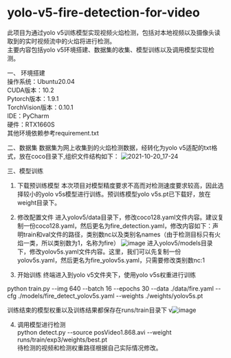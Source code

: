 # yolo-v5-fire-detection-for-video  
  
  此项目为通过yolo v5训练模型实现视频火焰检测，包括对本地视频以及摄像头读取到的实时视频流中的火焰将进行检测。  
  主要内容包括yolo v5环境搭建、数据集的收集、模型训练以及调用模型实现检测。

一、 环境搭建  
  操作系统：Ubuntu20.04  
  CUDA版本：10.2  
  Pytorch版本：1.9.1  
  TorchVision版本：0.10.1  
  IDE：PyCharm  
  硬件：RTX1660S  
  其他环境依赖参考requirement.txt  

二、数据集
  数据集为网上收集到的火焰检测数据，经转化为yolo v5适配的txt格式，放在coco目录下,组织文件结构如下：
![2021-10-20_17-24](https://user-images.githubusercontent.com/67082200/138066628-77f010b2-0615-4774-a832-b0366951c976.png)

三、模型训练
  1. 下载预训练模型
  本次项目对模型精度要求不高而对检测速度要求较高，因此选择较小的yolo v5s模型进行训练。预训练模型yolo v5s.pt已下载好，放在weight目录下。

  2. 修改配置文件
  进入yolov5/data目录下，修改coco128.yaml文件内容。建议复制一份coco128.yaml，然后更名为fire_detection.yaml，修改内容如下：声明train和val文件的路径，类别数nc以及类别名names（由于检测目标只有火焰一类，所以类别数为1，名称为fire）
![image](https://user-images.githubusercontent.com/67082200/138062732-af6c9771-4272-484c-8cb3-18b6c58f8079.png)
  进入yolov5/models目录下，修改yolov5s.yaml文件内容。这里，我们可以先复制一份yolov5s.yaml，然后更名为fire_yolov5s.yaml，只需要修改类别数nc:1
  
  3. 开始训练
  终端进入到yolo v5文件夹下，使用yolo v5s权重进行训练  
    
  python train.py --img 640 --batch 16 --epochs 30 --data ./data/fire.yaml --cfg ./models/fire_detect_yolov5s.yaml --weights ./weights/yolov5s.pt  
    
  训练结束的模型权重以及训练结果都保存在runs/train目录下
  v![image](https://user-images.githubusercontent.com/67082200/138064537-ed484fd0-e170-4d72-aeb4-7bb31cdc7618.png)
  
  4. 调用模型进行检测  
  python detect.py --source posVideo1.868.avi --weight runs/train/exp3/weights/best.pt  
  待检测的视频和检测权重路径根据自己实际情况修改。
  
